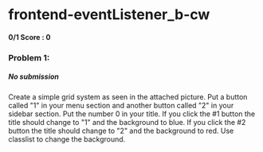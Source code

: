 # frontend-eventListener_b-cw
#### 0/1 Score : 0
### Problem 1:
##### No submission
Create a simple grid system as seen in the attached picture. Put a button called "1" in your menu section and another button called "2" in your sidebar section. Put the number 0 in your title. If you click the #1 button the title should change to "1" and the background to blue. If you click the #2 button the title should change to "2" and the background to red. Use classlist to change the background.
